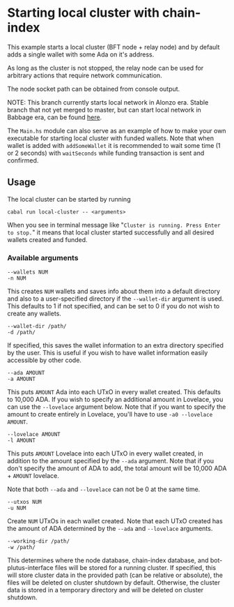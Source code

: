 # Starting local cluster with chain-index

This example starts a local cluster (BFT node + relay node) and by default adds a single wallet with some Ada on it's address.

As long as the cluster is not stopped, the relay node can be used for arbitrary actions that require network communication.

The node socket path can be obtained from console output.

NOTE: This branch currently starts local network in Alonzo era. Stable branch that not yet merged to master, but can start local network in Babbage era, can be found [here](https://github.com/mlabs-haskell/plutip/tree/gergely/vasil/local-cluster).

The `Main.hs` module can also serve as an example of how to make your own executable for starting local cluster with funded wallets. Note that when wallet is added with `addSomeWallet` it is recommended to wait some time (1 or 2 seconds) with `waitSeconds` while funding transaction is sent and confirmed.

## Usage 

The local cluster can be started by running

```
cabal run local-cluster -- <arguments>
```

When you see in terminal message like "`Cluster is running. Press Enter to stop.`" it means that local cluster started successfully and all desired wallets created and funded.

### Available arguments

```
--wallets NUM
-n NUM
```

This creates `NUM` wallets and saves info about them into a default directory
and also to a user-specified directory if the `--wallet-dir` argument is used.
This defaults to 1 if not specified, and can be set to 0 if you do not wish to
create any wallets.

```
--wallet-dir /path/
-d /path/
```

If specified, this saves the wallet information to an extra directory specified by
the user. This is useful if you wish to have wallet information easily accessible
by other code.

```
--ada AMOUNT
-a AMOUNT
```

This puts `AMOUNT` Ada into each UTxO in every wallet created. This defaults to
10,000 ADA. If you wish to specify an additional amount in Lovelace, you can use
the `--lovelace` argument below. Note that if you want to specify the amount to 
create entirely in Lovelace, you'll have to use `-a0 --lovelace AMOUNT`.

```
--lovelace AMOUNT
-l AMOUNT
```

This puts `AMOUNT` Lovelace into each UTxO in every wallet created, in addition to
the amount specified by the `--ada` argument. Note that if you don't specify the
amount of ADA to add, the total amount will be 10,000 ADA + `AMOUNT` lovelace.

Note that both `--ada` and `--lovelace` can not be 0 at the same time.

```
--utxos NUM
-u NUM
```

Create `NUM` UTxOs in each wallet created. Note that each UTxO created has the amount
of ADA determined by the `--ada` and `--lovelace` arguments.

```
--working-dir /path/
-w /path/
```

This determines where the node database, chain-index database, and bot-plutus-interface
files will be stored for a running cluster. If specified, this will store cluster
data in the provided path (can be relative or absolute), the files will be deleted
on cluster shutdown by default. Otherwise, the cluster data is stored in a temporary
directory and will be deleted on cluster shutdown.
